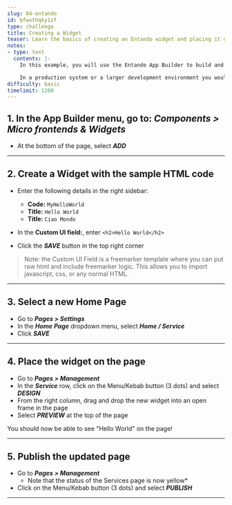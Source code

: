 ```yaml
---
slug: 04-entando
id: bfwothqky1zf
type: challenge
title: Creating a Widget
teaser: Learn the basics of creating an Entando widget and placing it on a page
notes:
- type: text
  contents: |-
    In this example, you will use the Entando App Builder to build and display a simple **widget** on a page.

    In a production system or a larger development environment you would build and deploy widgets differently, however this example provides a quick idea of the building blocks.
difficulty: basic
timelimit: 1200
---
```

## 1. In the App Builder menu, go to: ***Components > Micro frontends & Widgets***
- At the bottom of the page, select ***ADD***
---
## 2. Create a Widget with the sample HTML code
- Enter the following details in the right sidebar:
  - **Code:** ```MyHelloWorld```
  - **Title:** ```Hello World```
  - **Title:** ```Ciao Mondo```
- In the **Custom UI field:**, enter ```<h2>Hello World</h2>```

- Click the ***SAVE*** button in the top right corner

> Note: the Custom UI Field is a freemarker template where you can put raw html and include freemarker logic. This allows you to import javascript, css, or any normal HTML.

---

## 3. Select a new Home Page
- Go to ***Pages > Settings***
- In the ***Home Page*** dropdown menu, select ***Home / Service***
- Click ***SAVE***

---

## 4. Place the widget on the page
- Go to ***Pages > Management***
- In the ***Service*** row, click on the Menu/Kebab button (3 dots) and select ***DESIGN***
- From the right column, drag and drop the new widget into an open frame in the page
- Select ***PREVIEW*** at the top of the page

You should now be able to see "Hello World" on the page!

---

## 5. Publish the updated page
- Go to ***Pages > Management***
  - Note that the status of the Services page is now yellow*
- Click on the Menu/Kebab button (3 dots) and select ***PUBLISH***

---